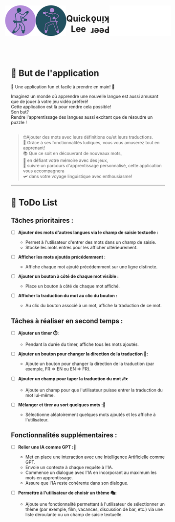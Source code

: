 
<div style="display:flex;justify-content:center;align-items:center;">
    <img src="https://github.com/8b477/Front_Quick_Lee/blob/master/Quick_Lee/Assets/karate-fighter-left.svg" alt="karate-fighter-left" width="100">
    <img align="right" src="https://github.com/8b477/Front_Quick_Lee/blob/master/Quick_Lee/Assets/karate-master-right.svg" alt="karate-fighter-right" width="100">
    <h1 align="center">Quick Lee</h1>
    <h1 align="center">ǫuᴉʞ ɹǝǝԀ</h1>
    <img src="https://github.com/8b477/Front_Quick_Lee/blob/master/Quick_Lee/Assets/karate-master-right-flip.svg" alt="karate-fighter-right" width="100">
    <img align="right" src="https://github.com/8b477/Front_Quick_Lee/blob/master/Quick_Lee/Assets/karate-fighter-left-flip.svg" alt="karate-fighter-left" width="100">
</div>

<br><br>

# 🎯 But de l'application

🚀 Une application fun et facile à prendre en main! 🎉

 Imaginez un monde où apprendre une nouvelle langue est aussi amusant que de jouer à votre jeu vidéo préféré!<br>
 Cette application est là pour rendre cela possible! <br>
 Son but?<br>
 Rendre l'apprentissage des langues  aussi excitant que de résoudre un puzzle !
<br><br>

>🤓Ajouter des mots  avec leurs définitions ou/et leurs traductions.<br>
🌟 Grâce à ses fonctionnalités ludiques, vous vous amuserez tout en apprenant!<br>
📚 Que ce soit en découvrant de nouveaux mots,<br>
🎲 en défiant votre mémoire avec des jeux, <br>
🌈 suivre un parcours d'apprentissage personnalisé, cette application vous accompagnera <br>
🛩️ dans votre voyage linguistique avec enthousiasme!


---

# 📝 ToDo List
## Tâches prioritaires :

- [ ] **Ajouter des mots d'autres langues via le champ de saisie textuelle :**
   - Permet à l'utilisateur d'entrer des mots dans un champ de saisie.
   - Stocke les mots entrés pour les afficher ultérieurement.

- [ ] **Afficher les mots ajoutés précédemment :**
   - Affiche chaque mot ajouté précédemment sur une ligne distincte.

- [ ] **Ajouter un bouton à côté de chaque mot visible :**
   - Place un bouton à côté de chaque mot affiché.

- [ ] **Afficher la traduction du mot au clic du bouton :**
   - Au clic du bouton associé à un mot, affiche la traduction de ce mot.

## Tâches à réaliser en second temps :

- [ ] **Ajouter un timer ⏱️:**
   - Pendant la durée du timer, affiche tous les mots ajoutés.

- [ ] **Ajouter un bouton pour changer la direction de la traduction 🔄:**
   - Ajoute un bouton pour changer la direction de la traduction (par exemple, FR => EN ou EN => FR).

- [ ] **Ajouter un champ pour taper la traduction du mot ✍️:**
   - Ajoute un champ pour que l'utilisateur puisse entrer la traduction du mot lui-même.

- [ ] **Mélanger et tirer au sort quelques mots :🔀**
   - Sélectionne aléatoirement quelques mots ajoutés et les affiche à l'utilisateur.

## Fonctionnalités supplémentaires :

- [ ] **Relier une IA comme GPT :🤖**
   - Met en place une interaction avec une Intelligence Artificielle comme GPT.
   - Envoie un contexte à chaque requête à l'IA.
   - Commence un dialogue avec l'IA en incorporant au maximum les mots en apprentissage.
   - Assure que l'IA reste cohérente dans son dialogue.

- [ ] **Permettre à l'utilisateur de choisir un thème 🎭:**
    - Ajoute une fonctionnalité permettant à l'utilisateur de sélectionner un thème (par exemple, film, vacances, discussion de bar, etc.) via une liste déroulante ou un champ de saisie textuelle.
